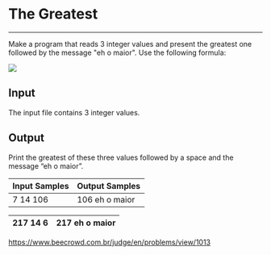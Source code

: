 # The Greatest

---

Make a program that reads 3 integer values and present the greatest one followed by the message "eh o maior". Use the following formula:

![](https://resources.beecrowd.com.br/gallery/images/problems/UOJ_1013.png)

## Input

The input file contains 3 integer values.

## Output

Print the greatest of these three values followed by a space and the message “eh o maior”.

| Input Samples | Output Samples |
| ------------- | -------------- |
| 7 14 106      | 106 eh o maior |

| 217 14 6 | 217 eh o maior |
| -------- | -------------- |

https://www.beecrowd.com.br/judge/en/problems/view/1013
